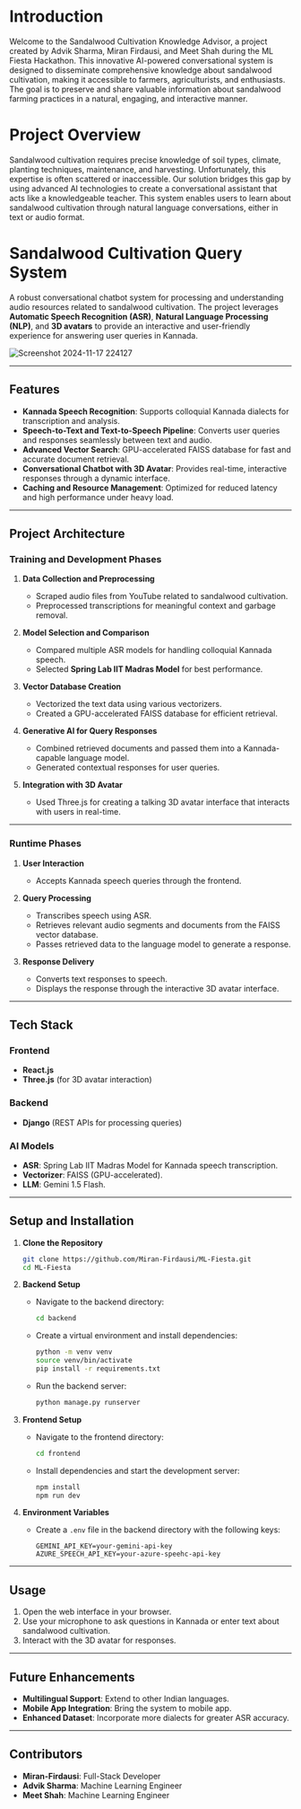 # **Introduction**

Welcome to the Sandalwood Cultivation Knowledge Advisor, a project created by Advik Sharma, Miran Firdausi, and Meet Shah during the ML Fiesta Hackathon. This innovative AI-powered conversational system is designed to disseminate comprehensive knowledge about sandalwood cultivation, making it accessible to farmers, agriculturists, and enthusiasts. The goal is to preserve and share valuable information about sandalwood farming practices in a natural, engaging, and interactive manner.

# **Project Overview**

Sandalwood cultivation requires precise knowledge of soil types, climate, planting techniques, maintenance, and harvesting. Unfortunately, this expertise is often scattered or inaccessible. Our solution bridges this gap by using advanced AI technologies to create a conversational assistant that acts like a knowledgeable teacher. This system enables users to learn about sandalwood cultivation through natural language conversations, either in text or audio format.
# **Sandalwood Cultivation Query System**  

A robust conversational chatbot system for processing and understanding audio resources related to sandalwood cultivation. The project leverages **Automatic Speech Recognition (ASR)**, **Natural Language Processing (NLP)**, and **3D avatars** to provide an interactive and user-friendly experience for answering user queries in Kannada.  

![Screenshot 2024-11-17 224127](https://github.com/user-attachments/assets/00085d11-f4e1-445f-b19e-933d5bd33028)

---

## **Features**  
- **Kannada Speech Recognition**: Supports colloquial Kannada dialects for transcription and analysis.  
- **Speech-to-Text and Text-to-Speech Pipeline**: Converts user queries and responses seamlessly between text and audio.  
- **Advanced Vector Search**: GPU-accelerated FAISS database for fast and accurate document retrieval.  
- **Conversational Chatbot with 3D Avatar**: Provides real-time, interactive responses through a dynamic interface.  
- **Caching and Resource Management**: Optimized for reduced latency and high performance under heavy load.  

---

## **Project Architecture**  

### **Training and Development Phases**  

1. **Data Collection and Preprocessing**  
   - Scraped audio files from YouTube related to sandalwood cultivation.  
   - Preprocessed transcriptions for meaningful context and garbage removal.  

2. **Model Selection and Comparison**  
   - Compared multiple ASR models for handling colloquial Kannada speech.  
   - Selected **Spring Lab IIT Madras Model** for best performance.  

3. **Vector Database Creation**  
   - Vectorized the text data using various vectorizers.  
   - Created a GPU-accelerated FAISS database for efficient retrieval.  

4. **Generative AI for Query Responses**  
   - Combined retrieved documents and passed them into a Kannada-capable language model.  
   - Generated contextual responses for user queries.  

5. **Integration with 3D Avatar**  
   - Used Three.js for creating a talking 3D avatar interface that interacts with users in real-time.  

---

### **Runtime Phases**  

1. **User Interaction**  
   - Accepts Kannada speech queries through the frontend.  

2. **Query Processing**  
   - Transcribes speech using ASR.  
   - Retrieves relevant audio segments and documents from the FAISS vector database.  
   - Passes retrieved data to the language model to generate a response.  

3. **Response Delivery**  
   - Converts text responses to speech.  
   - Displays the response through the interactive 3D avatar interface.  

---

## **Tech Stack**  

### **Frontend**  
- **React.js**  
- **Three.js** (for 3D avatar interaction)  

### **Backend**  
- **Django** (REST APIs for processing queries)  

### **AI Models**  
- **ASR**: Spring Lab IIT Madras Model for Kannada speech transcription.  
- **Vectorizer**: FAISS (GPU-accelerated).  
- **LLM**: Gemini 1.5 Flash.  

---

## **Setup and Installation**  

1. **Clone the Repository**  
   ```bash
   git clone https://github.com/Miran-Firdausi/ML-Fiesta.git
   cd ML-Fiesta
   ```  

2. **Backend Setup**  
   - Navigate to the backend directory:  
     ```bash
     cd backend
     ```  
   - Create a virtual environment and install dependencies:  
     ```bash
     python -m venv venv  
     source venv/bin/activate  
     pip install -r requirements.txt  
     ```  
   - Run the backend server:  
     ```bash
     python manage.py runserver
     ```  

3. **Frontend Setup**  
   - Navigate to the frontend directory:  
     ```bash
     cd frontend
     ```  
   - Install dependencies and start the development server:  
     ```bash
     npm install  
     npm run dev  
     ```  

4. **Environment Variables**  
   - Create a `.env` file in the backend directory with the following keys:  
     ```plaintext
     GEMINI_API_KEY=your-gemini-api-key
     AZURE_SPEECH_API_KEY=your-azure-speehc-api-key
     ```  

---

## **Usage**  

1. Open the web interface in your browser.  
2. Use your microphone to ask questions in Kannada or enter text about sandalwood cultivation.  
3. Interact with the 3D avatar for responses.  

---

## **Future Enhancements**  
- **Multilingual Support**: Extend to other Indian languages.  
- **Mobile App Integration**: Bring the system to mobile app.  
- **Enhanced Dataset**: Incorporate more dialects for greater ASR accuracy.  

---

## **Contributors**  
- **Miran-Firdausi**: Full-Stack Developer
- **Advik Sharma**: Machine Learning Engineer  
- **Meet Shah**: Machine Learning Engineer
